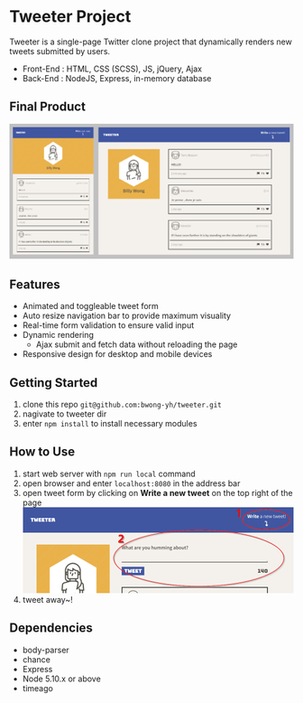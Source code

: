 # Tweeter Project

Tweeter is a single-page Twitter clone project that dynamically renders new tweets submitted by users.

* Front-End : HTML, CSS (SCSS), JS, jQuery, Ajax
* Back-End  : NodeJS, Express, in-memory database

## Final Product

!["Final Product"](./docs/final-product.png)


## Features
* Animated and toggleable tweet form
* Auto resize navigation bar to provide maximum visuality
* Real-time form validation to ensure valid input
* Dynamic rendering
  * Ajax submit and fetch data without reloading the page
* Responsive design for desktop and mobile devices

## Getting Started
1. clone this repo `git@github.com:bwong-yh/tweeter.git`
2. nagivate to tweeter dir
3. enter `npm install` to install necessary modules

## How to Use
1. start web server with `npm run local` command
2. open browser and enter `localhost:8080` in the address bar
3. open tweet form by clicking on <strong>Write a new tweet</strong> on the top right of the page
!["Write a new tweet button"](./docs/new-tweet-button.png)
4. tweet away~!


## Dependencies

* body-parser
* chance
* Express
* Node 5.10.x or above
* timeago
